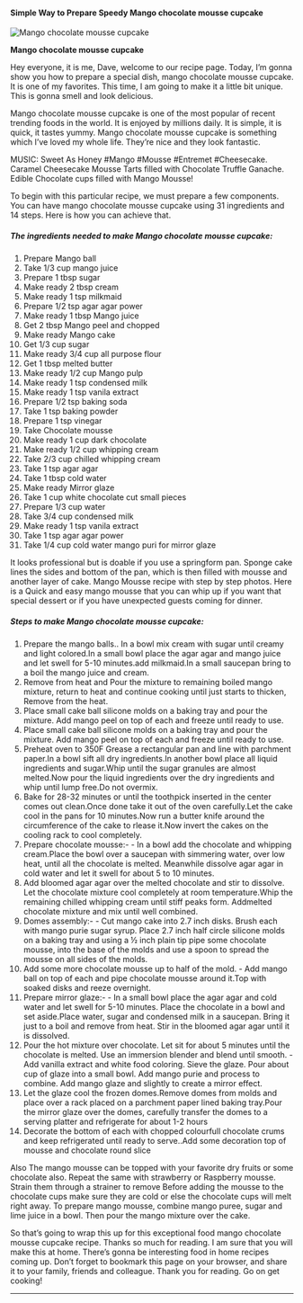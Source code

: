             

#### Simple Way to Prepare Speedy Mango chocolate mousse cupcake

![Mango chocolate mousse cupcake](https://img-global.cpcdn.com/recipes/afe954c04f8bea02/751x532cq70/mango-chocolate-mousse-cupcake-recipe-main-photo.jpg)

**Mango chocolate mousse cupcake**

Hey everyone, it is me, Dave, welcome to our recipe page. Today, I’m gonna show you how to prepare a special dish, mango chocolate mousse cupcake. It is one of my favorites. This time, I am going to make it a little bit unique. This is gonna smell and look delicious.

Mango chocolate mousse cupcake is one of the most popular of recent trending foods in the world. It is enjoyed by millions daily. It is simple, it is quick, it tastes yummy. Mango chocolate mousse cupcake is something which I’ve loved my whole life. They’re nice and they look fantastic.

MUSIC: Sweet As Honey #Mango #Mousse #Entremet #Cheesecake. Caramel Cheesecake Mousse Tarts filled with Chocolate Truffle Ganache. Edible Chocolate cups filled with Mango Mousse!

To begin with this particular recipe, we must prepare a few components. You can have mango chocolate mousse cupcake using 31 ingredients and 14 steps. Here is how you can achieve that.

##### The ingredients needed to make Mango chocolate mousse cupcake:

1.  Prepare Mango ball
2.  Take 1/3 cup mango juice
3.  Prepare 1 tbsp sugar
4.  Make ready 2 tbsp cream
5.  Make ready 1 tsp milkmaid
6.  Prepare 1/2 tsp agar agar power
7.  Make ready 1 tbsp Mango juice
8.  Get 2 tbsp Mango peel and chopped
9.  Make ready Mango cake
10.  Get 1/3 cup sugar
11.  Make ready 3/4 cup all purpose flour
12.  Get 1 tbsp melted butter
13.  Make ready 1/2 cup Mango pulp
14.  Make ready 1 tsp condensed milk
15.  Make ready 1 tsp vanila extract
16.  Prepare 1/2 tsp baking soda
17.  Take 1 tsp baking powder
18.  Prepare 1 tsp vinegar
19.  Take Chocolate mousse
20.  Make ready 1 cup dark chocolate
21.  Make ready 1/2 cup whipping cream
22.  Take 2/3 cup chilled whipping cream
23.  Take 1 tsp agar agar
24.  Take 1 tbsp cold water
25.  Make ready Mirror glaze
26.  Take 1 cup white chocolate cut small pieces
27.  Prepare 1/3 cup water
28.  Take 3/4 cup condensed milk
29.  Make ready 1 tsp vanila extract
30.  Take 1 tsp agar agar power
31.  Take 1/4 cup cold water mango puri for mirror glaze

It looks professional but is doable if you use a springform pan. Sponge cake lines the sides and bottom of the pan, which is then filled with mousse and another layer of cake. Mango Mousse recipe with step by step photos. Here is a Quick and easy mango mousse that you can whip up if you want that special dessert or if you have unexpected guests coming for dinner.

##### Steps to make Mango chocolate mousse cupcake:

1.  Prepare the mango balls.. In a bowl mix cream with sugar until creamy and light colored.In a small bowl place the agar agar and mango juice and let swell for 5-10 minutes.add milkmaid.In a small saucepan bring to a boil the mango juice and cream.
2.  Remove from heat and Pour the mixture to remaining boiled mango mixture, return to heat and continue cooking until just starts to thicken, Remove from the heat.
3.  Place small cake ball silicone molds on a baking tray and pour the mixture. Add mango peel on top of each and freeze until ready to use.
4.  Place small cake ball silicone molds on a baking tray and pour the mixture. Add mango peel on top of each and freeze until ready to use.
5.  Preheat oven to 350F Grease a rectangular pan and line with parchment paper.In a bowl sift all dry ingredients.In another bowl place all liquid ingredients and sugar.Whip until the sugar granules are almost melted.Now pour the liquid ingredients over the dry ingredients and whip until lump free.Do not overmix.
6.  Bake for 28-32 minutes or until the toothpick inserted in the center comes out clean.Once done take it out of the oven carefully.Let the cake cool in the pans for 10 minutes.Now run a butter knife around the circumference of the cake to rlease it.Now invert the cakes on the cooling rack to cool completely.
7.  Prepare chocolate mousse:- - In a bowl add the chocolate and whipping cream.Place the bowl over a saucepan with simmering water, over low heat, until all the chocolate is melted. Meanwhile dissolve agar agar in cold water and let it swell for about 5 to 10 minutes.
8.  Add bloomed agar agar over the melted chocolate and stir to dissolve. Let the chocolate mixture cool completely at room temperature.Whip the remaining chilled whipping cream until stiff peaks form. Addmelted chocolate mixture and mix until well combined.
9.  Domes assembly:- - Cut mango cake into 2.7 inch disks. Brush each with mango purie sugar syrup. Place 2.7 inch half circle silicone molds on a baking tray and using a ½ inch plain tip pipe some chocolate mousse, into the base of the molds and use a spoon to spread the mousse on all sides of the molds.
10.  Add some more chocolate mousse up to half of the mold. - Add mango ball on top of each and pipe chocolate mousse around it.Top with soaked disks and reeze overnight.
11.  Prepare mirror glaze:- - In a small bowl place the agar agar and cold water and let swell for 5-10 minutes. Place the chocolate in a bowl and set aside.Place water, sugar and condensed milk in a saucepan. Bring it just to a boil and remove from heat. Stir in the bloomed agar agar until it is dissolved.
12.  Pour the hot mixture over chocolate. Let sit for about 5 minutes until the chocolate is melted. Use an immersion blender and blend until smooth. - Add vanilla extract and white food coloring. Sieve the glaze. Pour about cup of glaze into a small bowl. Add mango purie and process to combine. Add mango glaze and slightly to create a mirror effect.
13.  Let the glaze cool the frozen domes.Remove domes from molds and place over a rack placed on a parchment paper lined baking tray.Pour the mirror glaze over the domes, carefully transfer the domes to a serving platter and refrigerate for about 1-2 hours
14.  Decorate the bottom of each with chopped colourfull chocolate crums and keep refrigerated until ready to serve..Add some decoration top of mousse and chocolate round slice

Also The mango mousse can be topped with your favorite dry fruits or some chocolate also. Repeat the same with strawberry or Raspberry mousse. Strain them through a strainer to remove Before adding the mousse to the chocolate cups make sure they are cold or else the chocolate cups will melt right away. To prepare mango mousse, combine mango puree, sugar and lime juice in a bowl. Then pour the mango mixture over the cake.

So that’s going to wrap this up for this exceptional food mango chocolate mousse cupcake recipe. Thanks so much for reading. I am sure that you will make this at home. There’s gonna be interesting food in home recipes coming up. Don’t forget to bookmark this page on your browser, and share it to your family, friends and colleague. Thank you for reading. Go on get cooking!

* * *
